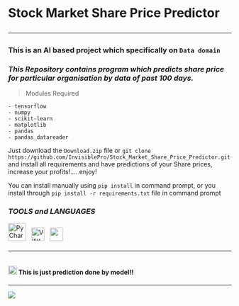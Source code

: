 # Stock Market Share Price Predictor <hr>

### This is an AI based project which specifically on `Data domain`
### _This Repository contains program which predicts share price for particular organisation by data of past 100 days._


> Modules Required

    - tensorflow 
    - numpy 
    - scikit-learn 
    - matplotlib 
    - pandas 
    - pandas_datareader

Just download the `Download.zip` file or `git clone https://github.com/InvisiblePro/Stock_Market_Share_Price_Predictor.git` and install all requirements and have predictions of your Share prices, increase your profits!.... enjoy!

You can install manually using `pip install` in command prompt, or you install through `pip install -r requirements.txt` file in command prompt
 
### *TOOLS and LANGUAGES* 
[<img src="https://upload.wikimedia.org/wikipedia/commons/thumb/1/1d/PyCharm_Icon.svg/1024px-PyCharm_Icon.svg.png" alt="PyCharm" width="40px">](https://www.jetbrains.com/pycharm) &nbsp; [<img alt="Visual Studio Code" src="https://cdn.icon-icons.com/icons2/2107/PNG/512/file_type_vscode_icon_130084.png" width="30px" />](https://code.visualstudio.com/) &nbsp;  [<img src="https://cdn.iconscout.com/icon/free/png-256/python-3521655-2945099.png" width="30px" />](https://www.python.org/)

<h6><hr></h6>
<h4> 
<img src="https://encrypted-tbn0.gstatic.com/images?q=tbn:ANd9GcSAnnFdoQNk7eXgkaWz_eODuXI5u9RAn7BJjw&usqp=CAU" width=20> This is just prediction done by model!! <h4>
<hr>

[![](https://img.shields.io/badge/GitHub-InvisiblePro-blue?logo=github)](https://github.com/InvisiblePro)
